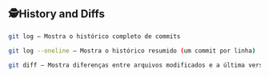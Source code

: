 ## 🕵️History and Diffs
```bash
git log — Mostra o histórico completo de commits
```
```bash
git log --oneline — Mostra o histórico resumido (um commit por linha)
```
```bash
git diff — Mostra diferenças entre arquivos modificados e a última versão commitada
```